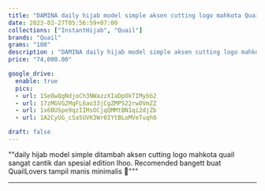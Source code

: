 ```yaml
---
title: "DAMINA daily hijab model simple aksen cutting logo mahkota Quail Hijab wolly crepe"
date: 2023-03-27T05:56:59+07:00
collections: ["InstantHijab", "Quail"]
brands: "Quail"
grams: "100"
description : "DAMINA daily hijab model simple aksen cutting logo mahkota Quail Hijab wolly crepe"
price: "74,000.00"

google_drive:
  enable: true
  pics:
  - url: 1SeOwQgNdjoCh3NWazzXIaDpOkTIMybb2
  - url: 17zMGVG2MqFL6ao33jCgZMP522rwOVmZZ
  - url: 1x6BUSpe9qzIIMsOCjqQMMtBN1qi2djZb
  - url: 1A2CyUG_cSa5UVK3Wr0IYtBLoMVeTuqh0

draft: false
---
```


""daily hijab model simple ditambah aksen cutting logo mahkota quail sangat cantik dan spesial edition lhoo. Recomended bangett buat QuailLovers tampil manis minimalis 🥰"""

----------    
 
